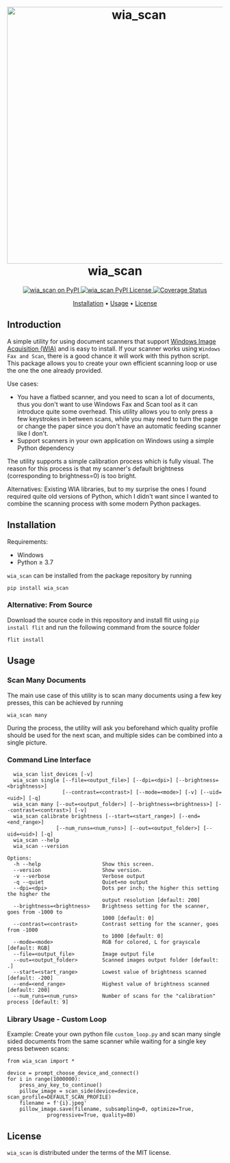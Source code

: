 
<h1 align="center">
  <br>
  <a href="https://github.com/JonasZehn/python_wia_scan"><img src="https://raw.githubusercontent.com/JonasZehn/python_wia_scan/main/res/teaser.png" alt="wia_scan" width="600"></a>
  <br>
  wia_scan
  <br>
</h1>

<p align="center">
  <a href="https://pypi.python.org/pypi/wia_scan"> <img src="https://img.shields.io/pypi/v/wia_scan.svg" alt="wia_scan on PyPI"> </a>
  <a href="./LICENSE"> <img src="https://img.shields.io/badge/license-MIT-blue" alt="wia_scan PyPI License"> </a>
  <a href="https://coveralls.io/github/JonasZehn/python_wia_scan?branch=main"> <img src="https://coveralls.io/repos/github/JonasZehn/python_wia_scan/badge.svg?branch=main" alt="Coverage Status"> </a>
</p>

<p align="center">
  <a href="#installation">Installation</a> •
  <a href="#usage">Usage</a> •
  <a href="#license">License</a>
</p>


## Introduction

A simple utility for using document scanners that support
[Windows Image Acquisition (WIA)](https://learn.microsoft.com/en-us/windows/win32/wia/-wia-startpage)
and is easy to install. If your scanner works using `Windows Fax and Scan`, there is a good chance it will work with this python script.
This package allows you to create your own efficient scanning loop or use the one the one already provided.

Use cases:
* You have a flatbed scanner, and you need to scan a lot of documents, thus you don't want to
  use Windows Fax and Scan tool as it can introduce quite some overhead. This utility allows
  you to only press a few keystrokes in between scans, while you may need to turn the page or
  change the paper since you don't have an automatic feeding scanner like I don't.
* Support scanners in your own application on Windows using a simple Python dependency

The utility supports a simple calibration process which is fully visual. The reason for this process is that my scanner's default
brightness (corresponding to brightness=0) is too bright.

Alternatives: Existing WIA libraries, but to my surprise the ones I found required quite old
versions of Python, which I didn't want since I wanted to combine the scanning process with some modern Python packages.

## Installation

Requirements:
* Windows
* Python ≥ 3.7

`wia_scan` can be installed from the package repository by running
```
pip install wia_scan
```

### Alternative: From Source
Download the source code in this repository and install flit using `pip install flit` and run the following command from the source folder
```
flit install
```

## Usage

### Scan Many Documents
The main use case of this utility is to scan many documents using a few key presses, this can be achieved by running
```
wia_scan many
```
During the process, the utility will ask you beforehand which quality profile should be used for the next scan, and 
multiple sides can be combined into a single picture.

### Command Line Interface

```
  wia_scan list_devices [-v]
  wia_scan single [--file=<output_file>] [--dpi=<dpi>] [--brightness=<brightness>]
                  [--contrast=<contrast>] [--mode=<mode>] [-v] [--uid=<uid>] [-q]
  wia_scan many [--out=<output_folder>] [--brightness=<brightness>] [--contrast=<contrast>] [-v]
  wia_scan calibrate brightness [--start=<start_range>] [--end=<end_range>]
                [--num_runs=<num_runs>] [--out=<output_folder>] [--uid=<uid>] [-q]
  wia_scan --help
  wia_scan --version

Options:
  -h --help                    Show this screen.
  --version                    Show version.
  -v --verbose                 Verbose output
  -q --quiet                   Quiet=no output
  --dpi=<dpi>                  Dots per inch; the higher this setting the higher the
                               output resolution [default: 200]
  --brightness=<brightness>    Brightness setting for the scanner, goes from -1000 to
                               1000 [default: 0]
  --contrast=<contrast>        Contrast setting for the scanner, goes from -1000
                               to 1000 [default: 0]
  --mode=<mode>                RGB for colored, L for grayscale [default: RGB]
  --file=<output_file>         Image output file
  --out=<output_folder>        Scanned images output folder [default: .]
  --start=<start_range>        Lowest value of brightness scanned [default: -200]
  --end=<end_range>            Highest value of brightness scanned [default: 200]
  --num_runs=<num_runs>        Number of scans for the "calibration" process [default: 9]
```

### Library Usage - Custom Loop
Example: Create your own python file `custom_loop.py` and scan many single sided documents from the same scanner while waiting for a single key press between scans:
```
from wia_scan import *

device = prompt_choose_device_and_connect()
for i in range(1000000):
    press_any_key_to_continue()
    pillow_image = scan_side(device=device, scan_profile=DEFAULT_SCAN_PROFILE)
    filename = f'{i}.jpeg'
    pillow_image.save(filename, subsampling=0, optimize=True,
             progressive=True, quality=80)
```


## License
`wia_scan` is distributed under the terms of the MIT license.
